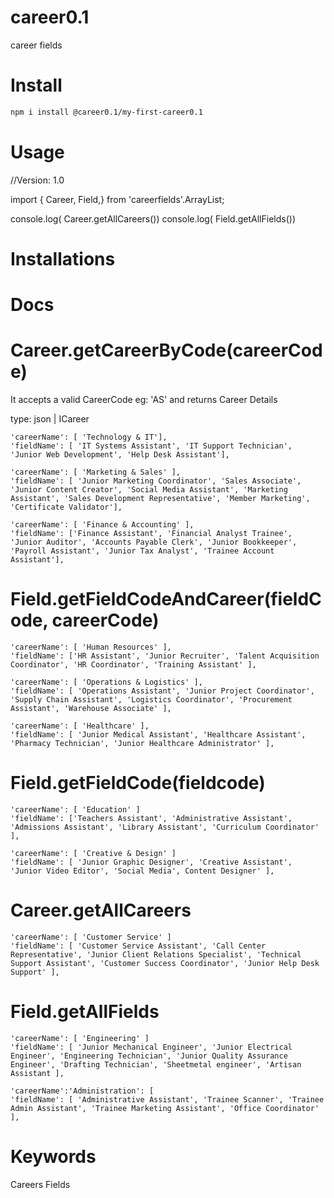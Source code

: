 # career0.1
career fields

# Install
```bash
npm i install @career0.1/my-first-career0.1
```
# Usage

//Version: 1.0

import { Career, Field,} from 'careerfields'.ArrayList;

console.log( Career.getAllCareers())
console.log( Field.getAllFields())

# Installations

# Docs

# Career.getCareerByCode(careerCode)

It accepts a valid CareerCode eg: 'AS' and returns Career Details

type: json | ICareer
    
    'careerName': [ 'Technology & IT'],
    'fieldName': [ 'IT Systems Assistant', 'IT Support Technician', 'Junior Web Development', 'Help Desk Assistant'],
    
    'careerName': [ 'Marketing & Sales' ],
    'fieldName': [ 'Junior Marketing Coordinator', 'Sales Associate', 'Junior Content Creator', 'Social Media Assistant', 'Marketing Assistant', 'Sales Development Representative', 'Member Marketing', 'Certificate Validator'], 

    'careerName': [ 'Finance & Accounting' ],
    'fieldName': ['Finance Assistant', 'Financial Analyst Trainee', 'Junior Auditor', 'Accounts Payable Clerk', 'Junior Bookkeeper', 'Payroll Assistant', 'Junior Tax Analyst', 'Trainee Account Assistant'], 

# Field.getFieldCodeAndCareer(fieldCode, careerCode)

    'careerName': [ 'Human Resources' ],
    'fieldName': ['HR Assistant', 'Junior Recruiter', 'Talent Acquisition Coordinator', 'HR Coordinator', 'Training Assistant' ],

    'careerName': [ 'Operations & Logistics' ],
    'fieldName': [ 'Operations Assistant', 'Junior Project Coordinator', 'Supply Chain Assistant', 'Logistics Coordinator', 'Procurement Assistant', 'Warehouse Associate' ],

    'careerName': [ 'Healthcare' ],
    'fieldName': [ 'Junior Medical Assistant', 'Healthcare Assistant', 'Pharmacy Technician', 'Junior Healthcare Administrator' ],

# Field.getFieldCode(fieldcode)

    'careerName': [ 'Education' ]
    'fieldName': ['Teachers Assistant', 'Administrative Assistant', 'Admissions Assistant', 'Library Assistant', 'Curriculum Coordinator' ],

    'careerName': [ 'Creative & Design' ]
    'fieldName': [ 'Junior Graphic Designer', 'Creative Assistant', 'Junior Video Editor', 'Social Media', Content Designer' ],

# Career.getAllCareers

    'careerName': [ 'Customer Service' ]
    'fieldName': [ 'Customer Service Assistant', 'Call Center Representative', 'Junior Client Relations Specialist', 'Technical Support Assistant', 'Customer Success Coordinator', 'Junior Help Desk Support' ],

# Field.getAllFields
 
    'careerName': [ 'Engineering' ]
    'fieldName': [ 'Junior Mechanical Engineer', 'Junior Electrical Engineer', 'Engineering Technician', 'Junior Quality Assurance Engineer', 'Drafting Technician', 'Sheetmetal engineer', 'Artisan Assistant ],

    'careerName':'Administration': [
    'fieldName': [ 'Administrative Assistant', 'Trainee Scanner', 'Trainee Admin Assistant', 'Trainee Marketing Assistant', 'Office Coordinator' ],

# Keywords

Careers Fields 

